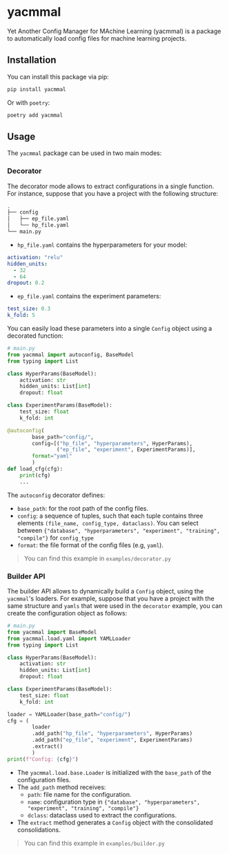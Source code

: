 # yacmmal

Yet Another Config Manager for MAchine Learning (yacmmal) is a package to automatically load config files for machine learning projects.

## Installation

You can install this package via pip:

```sh
pip install yacmmal
```

Or with `poetry`:

```sh
poetry add yacmmal
```

## Usage

The `yacmmal` package can be used in two main modes:

### Decorator

The decorator mode allows to extract configurations in a single function. For instance, suppose that you have a project with the following structure:

```sh
.
├── config
│   ├── ep_file.yaml
│   └── hp_file.yaml
└── main.py
```

* `hp_file.yaml` contains the hyperparameters for your model:

```yaml
activation: "relu"
hidden_units:
  - 32
  - 64
dropout: 0.2
```

* `ep_file.yaml` contains the experiment parameters:

```yaml
test_size: 0.3
k_fold: 5
```

You can easily load these parameters into a single `Config` object using a decorated function:

```python
# main.py
from yacmmal import autoconfig, BaseModel
from typing import List

class HyperParams(BaseModel):
    activation: str
    hidden_units: List[int]
    dropout: float

class ExperimentParams(BaseModel):
    test_size: float
    k_fold: int

@autoconfig(
        base_path="config/",
        config=[("hp_file", "hyperparameters", HyperParams),
                ("ep_file", "experiment", ExperimentParams)],
        format="yaml"
        )
def load_cfg(cfg):
    print(cfg)
    ...
```

The `autoconfig` decorator defines:

* `base_path`: for the root path of the config files.
* `config`: a sequence of tuples, such that each tuple contains three elements `(file_name, config_type, dataclass)`. You can select between `{"database", "hyperparameters", "experiment", "training", "compile"}` for `config_type`
* `format`: the file format of the config files (e.g, `yaml`).

> You can find this example in `examples/decorator.py`

### Builder API

The builder API allows to dynamically build a `Config` object, using the `yacmmal`'s loaders. For example, suppose that you have a project with the same structure and `yamls` that were used in the `decorator` example, you can create the configuration object as follows:

```python
# main.py
from yacmmal import BaseModel
from yacmmal.load.yaml import YAMLLoader
from typing import List

class HyperParams(BaseModel):
    activation: str
    hidden_units: List[int]
    dropout: float

class ExperimentParams(BaseModel):
    test_size: float
    k_fold: int

loader = YAMLLoader(base_path="config/")
cfg = (
        loader
        .add_path("hp_file", "hyperparameters", HyperParams)
        .add_path("ep_file", "experiment", ExperimentParams)
        .extract()
        )
print(f"Config: {cfg}")

```

* The `yacmmal.load.base.Loader` is initialized with the `base_path` of the configuration files.
* The `add_path` method receives:
    * `path`: file name for the configuration.
    * `name`: configuration type in `{"database", "hyperparameters", "experiment", "training", "compile"}`
    * `dclass`: dataclass used to extract the configurations.
* The `extract` method generates a `Config` object with the consolidated consolidations.

> You can find this example in `examples/builder.py`

